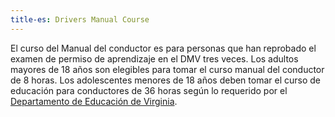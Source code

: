 ```yaml
---
title-es: Drivers Manual Course
---
```

El curso del Manual del conductor es para personas que han reprobado el examen de permiso de aprendizaje en el DMV tres veces. Los adultos mayores de 18 años son elegibles para tomar el curso manual del conductor de 8 horas. Los adolescentes menores de 18 años deben tomar el curso de educación para conductores de 36 horas según lo requerido por el [Departamento de Educación de Virginia](http://www.doe.virginia.gov/instruction/driver_education/index.shtml).
